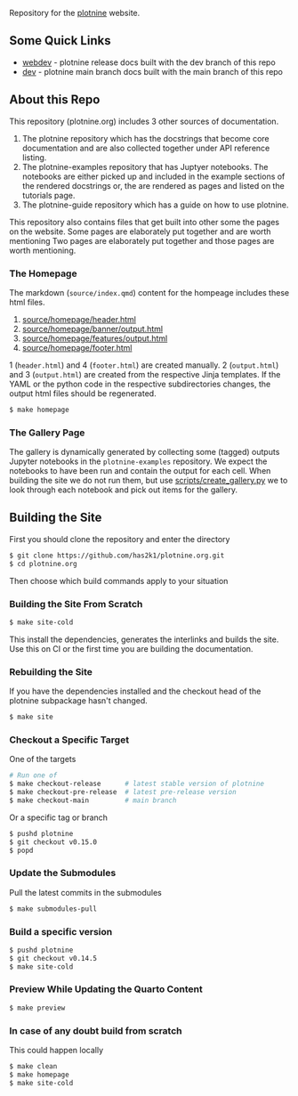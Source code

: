 Repository for the [plotnine](https://plotnine.org) website.

## Some Quick Links

- [webdev](https://plotnine.org/webdev) - plotnine release docs built with the dev branch of this repo
- [dev](https://plotnine.org/dev) - plotnine main branch docs built with the main branch of this repo

## About this Repo

This repository (plotnine.org) includes 3 other sources of documentation.

1. The plotnine repository which has the docstrings that become core documentation and are also collected together under API reference listing.
2. The plotnine-examples repository that has Juptyer notebooks. The notebooks are either picked up and included in the example sections of the rendered docstrings or, the are rendered as pages and listed on the tutorials page.
3. The plotnine-guide repository which has a guide on how to use plotnine.

This repository also contains files that get built into other some the pages on the website. Some pages are elaborately put together and are worth mentioning Two pages are
elaborately put together and those pages are worth mentioning.

### The Homepage

The markdown (`source/index.qmd`) content for the hompeage includes these html files.

1. [source/homepage/header.html](./source/homepage/header.html)
2. [source/homepage/banner/output.html](./source/homepage/banner/output.html)
3. [source/homepage/features/output.html](./source/homepage/features/output.html)
4. [source/homepage/footer.html](./source/homepage/footer.html)

1 (`header.html`) and 4 (`footer.html`) are created manually.
2 (`output.html`) and 3 (`output.html`) are created from the respective Jinja templates.
If the YAML or the python code in the respective subdirectories changes, the output html files should be regenerated.

```sh
$ make homepage
```

### The Gallery Page

The gallery is dynamically generated by collecting some (tagged) outputs Jupyter notebooks in the `plotnine-examples` repository.
We expect the notebooks to have been run and contain the output for each cell.
When building the site we do not run them, but use [scripts/create_gallery.py](./scripts/create_gallery.py) we to look through each notebook and pick out items for the gallery.  

## Building the Site

First you should clone the repository and enter the directory

```sh
$ git clone https://github.com/has2k1/plotnine.org.git
$ cd plotnine.org
```

Then choose which build commands apply to your situation 

### Building the Site From Scratch

```sh
$ make site-cold
```

This install the dependencies, generates the interlinks and builds the site. Use this on CI or the first time you are building the documentation.

### Rebuilding the Site

If you have the dependencies installed and the checkout head of the plotnine subpackage hasn't changed.

```sh
$ make site
```

### Checkout a Specific Target

One of the targets

```sh
# Run one of
$ make checkout-release      # latest stable version of plotnine
$ make checkout-pre-release  # latest pre-release version
$ make checkout-main         # main branch
```

Or a specific tag or branch

```sh
$ pushd plotnine
$ git checkout v0.15.0
$ popd
```

### Update the Submodules 

Pull the latest commits in the submodules

```sh
$ make submodules-pull
```

### Build a specific version

```sh
$ pushd plotnine
$ git checkout v0.14.5
$ make site-cold
```

### Preview While Updating the Quarto Content

```sh
$ make preview
```

### In case of any doubt build from scratch

This could happen locally 

```sh
$ make clean
$ make homepage
$ make site-cold
```

